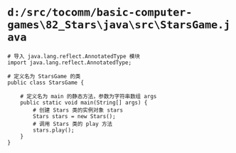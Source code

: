 # `d:/src/tocomm/basic-computer-games\82_Stars\java\src\StarsGame.java`

```
# 导入 java.lang.reflect.AnnotatedType 模块
import java.lang.reflect.AnnotatedType;

# 定义名为 StarsGame 的类
public class StarsGame {

    # 定义名为 main 的静态方法，参数为字符串数组 args
    public static void main(String[] args) {
        # 创建 Stars 类的实例对象 stars
        Stars stars = new Stars();
        # 调用 Stars 类的 play 方法
        stars.play();
    }
}
```